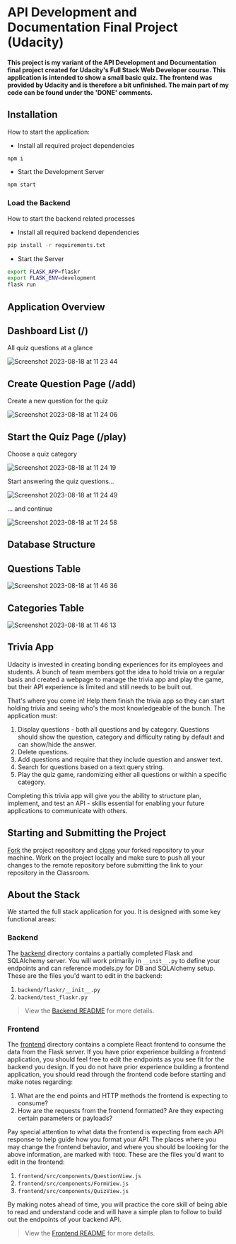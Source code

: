 # API Development and Documentation Final Project (Udacity)

#### This project is my variant of the API Development and Documentation final project created for Udacity's Full Stack Web Developer course. This application is intended to show a small basic quiz. The frontend was provided by Udacity and is therefore a bit unfinished. The main part of my code can be found under the 'DONE' comments. 

## Installation

How to start the application:

- Install all required project dependencies
```sh
npm i
```
- Start the Development Server
```sh
npm start
```

### Load the Backend 

How to start the backend related processes

- Install all required backend dependencies
```sh
pip install -r requirements.txt
```

- Start the Server
```sh
export FLASK_APP=flaskr
export FLASK_ENV=development
flask run
```

## Application Overview 

## Dashboard List (/)
All quiz questions at a glance

![Screenshot 2023-08-18 at 11 23 44](https://github.com/marvinLaubenstein/udacity-full_stack_web_dev-trivia_api/assets/82942834/d58a066d-f49d-492b-9e9e-e6c8bea16332)

## Create Question Page (/add)
Create a new question for the quiz

![Screenshot 2023-08-18 at 11 24 06](https://github.com/marvinLaubenstein/udacity-full_stack_web_dev-trivia_api/assets/82942834/14c2cc7f-c7b0-456d-b9ab-9651357fdc5b)

## Start the Quiz Page (/play)
Choose a quiz category 

![Screenshot 2023-08-18 at 11 24 19](https://github.com/marvinLaubenstein/udacity-full_stack_web_dev-trivia_api/assets/82942834/80c12208-bf9e-464a-969c-62bc1fd908d3)

Start answering the quiz questions...

![Screenshot 2023-08-18 at 11 24 49](https://github.com/marvinLaubenstein/udacity-full_stack_web_dev-trivia_api/assets/82942834/c1b63d1e-f60d-4509-bede-3920cd7bced9)

... and continue

![Screenshot 2023-08-18 at 11 24 58](https://github.com/marvinLaubenstein/udacity-full_stack_web_dev-trivia_api/assets/82942834/d3d073f8-ff7e-4fd8-9e79-b83aaf088d74)

## Database Structure 
## Questions Table

![Screenshot 2023-08-18 at 11 46 36](https://github.com/marvinLaubenstein/udacity-full_stack_web_dev-trivia_api/assets/82942834/0e93eaac-5272-475b-8394-735caddf9852)

## Categories Table

![Screenshot 2023-08-18 at 11 46 13](https://github.com/marvinLaubenstein/udacity-full_stack_web_dev-trivia_api/assets/82942834/55c2d889-419b-4a45-89bd-b1c955f1be83)

## Trivia App

Udacity is invested in creating bonding experiences for its employees and students. A bunch of team members got the idea to hold trivia on a regular basis and created a webpage to manage the trivia app and play the game, but their API experience is limited and still needs to be built out.

That's where you come in! Help them finish the trivia app so they can start holding trivia and seeing who's the most knowledgeable of the bunch. The application must:

1. Display questions - both all questions and by category. Questions should show the question, category and difficulty rating by default and can show/hide the answer.
2. Delete questions.
3. Add questions and require that they include question and answer text.
4. Search for questions based on a text query string.
5. Play the quiz game, randomizing either all questions or within a specific category.

Completing this trivia app will give you the ability to structure plan, implement, and test an API - skills essential for enabling your future applications to communicate with others.

## Starting and Submitting the Project

[Fork](https://help.github.com/en/articles/fork-a-repo) the project repository and [clone](https://help.github.com/en/articles/cloning-a-repository) your forked repository to your machine. Work on the project locally and make sure to push all your changes to the remote repository before submitting the link to your repository in the Classroom.

## About the Stack

We started the full stack application for you. It is designed with some key functional areas:

### Backend

The [backend](./backend/README.md) directory contains a partially completed Flask and SQLAlchemy server. You will work primarily in `__init__.py` to define your endpoints and can reference models.py for DB and SQLAlchemy setup. These are the files you'd want to edit in the backend:

1. `backend/flaskr/__init__.py`
2. `backend/test_flaskr.py`

> View the [Backend README](./backend/README.md) for more details.

### Frontend

The [frontend](./frontend/README.md) directory contains a complete React frontend to consume the data from the Flask server. If you have prior experience building a frontend application, you should feel free to edit the endpoints as you see fit for the backend you design. If you do not have prior experience building a frontend application, you should read through the frontend code before starting and make notes regarding:

1. What are the end points and HTTP methods the frontend is expecting to consume?
2. How are the requests from the frontend formatted? Are they expecting certain parameters or payloads?

Pay special attention to what data the frontend is expecting from each API response to help guide how you format your API. The places where you may change the frontend behavior, and where you should be looking for the above information, are marked with `TODO`. These are the files you'd want to edit in the frontend:

1. `frontend/src/components/QuestionView.js`
2. `frontend/src/components/FormView.js`
3. `frontend/src/components/QuizView.js`

By making notes ahead of time, you will practice the core skill of being able to read and understand code and will have a simple plan to follow to build out the endpoints of your backend API.

> View the [Frontend README](./frontend/README.md) for more details.
